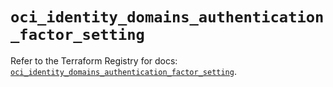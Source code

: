 # `oci_identity_domains_authentication_factor_setting`

Refer to the Terraform Registry for docs: [`oci_identity_domains_authentication_factor_setting`](https://registry.terraform.io/providers/hashicorp/oci/7.19.0/docs/resources/identity_domains_authentication_factor_setting).
